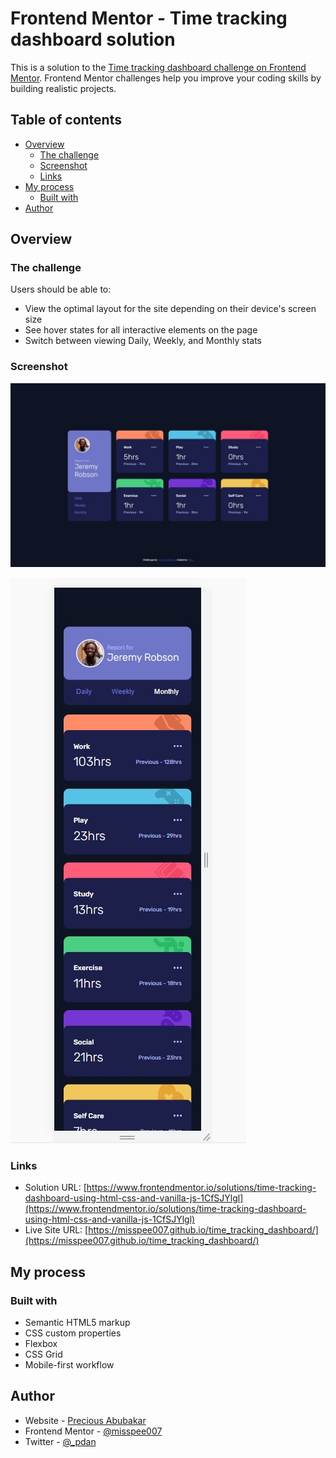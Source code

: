 # Frontend Mentor - Time tracking dashboard solution

This is a solution to the [Time tracking dashboard challenge on Frontend Mentor](https://www.frontendmentor.io/challenges/time-tracking-dashboard-UIQ7167Jw). Frontend Mentor challenges help you improve your coding skills by building realistic projects. 

## Table of contents

- [Overview](#overview)
  - [The challenge](#the-challenge)
  - [Screenshot](#screenshot)
  - [Links](#links)
- [My process](#my-process)
  - [Built with](#built-with)
- [Author](#author)

## Overview

### The challenge

Users should be able to:

- View the optimal layout for the site depending on their device's screen size
- See hover states for all interactive elements on the page
- Switch between viewing Daily, Weekly, and Monthly stats

### Screenshot

![](images/desktop_screenshot.jpg)

![](images/mobile_screenshot.jpg)

### Links

- Solution URL: [https://www.frontendmentor.io/solutions/time-tracking-dashboard-using-html-css-and-vanilla-js-1CfSJYlgl](https://www.frontendmentor.io/solutions/time-tracking-dashboard-using-html-css-and-vanilla-js-1CfSJYlgl)
- Live Site URL: [https://misspee007.github.io/time_tracking_dashboard/](https://misspee007.github.io/time_tracking_dashboard/)

## My process

### Built with

- Semantic HTML5 markup
- CSS custom properties
- Flexbox
- CSS Grid
- Mobile-first workflow

## Author

- Website - [Precious Abubakar](https://misspee007.github.io/portfolio_)
- Frontend Mentor - [@misspee007](https://www.frontendmentor.io/profile/misspee007)
- Twitter - [@_pdan](https://www.twitter.com/_pdan)
